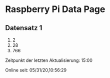 
# Raspberry Pi Data Page
## Datensatz 1
1. 2
2. 28
3. 766

Zeitpunkt der letzten Aktualisierung: 15:00

Online seit: 05/31/20,10:56:29
    
